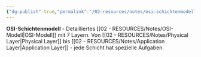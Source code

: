 ```yaml
---
{"dg-publish":true,"permalink":"/02-resources/notes/osi-schichtenmodell/","tags":["netzwerk/standard","protokoll/schichten"],"noteIcon":"","updated":"2025-08-27T15:03:20.468+02:00"}
---
```



**OSI-Schichtenmodell** - Detailliertes [[02 - RESOURCES/Notes/OSI-Modell\|OSI-Modell]] mit 7 Layern.
Von [[02 - RESOURCES/Notes/Physical Layer\|Physical Layer]] bis [[02 - RESOURCES/Notes/Application Layer\|Application Layer]] - jede Schicht hat spezielle Aufgaben.